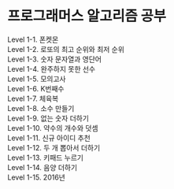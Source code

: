 # 프로그래머스 알고리즘 공부
Level 1-1. 폰켓몬<br>
Level 1-2. 로또의 최고 순위와 최저 순위<br>
Level 1-3. 숫자 문자열과 영단어<br>
Level 1-4. 완주하지 못한 선수<br>
Level 1-5. 모의고사<br>
Level 1-6. K번째수<br>
Level 1-7. 체육복<br>
Level 1-8. 소수 만들기<br>
Level 1-9. 없는 숫자 더하기<br>
Level 1-10. 약수의 개수와 덧셈<br>
Level 1-11. 신규 아이디 추천<br>
Level 1-12. 두 개 뽑아서 더하기<br>
Level 1-13. 키패드 누르기<br>
Level 1-14. 음양 더하기<br>
Level 1-15. 2016년<br>
